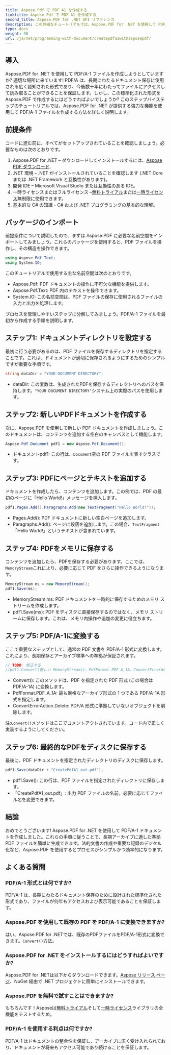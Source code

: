 ```yaml
---
title: Aspose Pdf で PDF A1 を作成する
linktitle: Aspose Pdf で PDF A1 を作成する
second_title: Aspose.PDF for .NET API リファレンス
description: この詳細なチュートリアルでは、Aspose.PDF for .NET を使用して PDF/A-1 ファイルを作成する方法を学びます。コード例と説明を含むステップバイステップのガイドです。
type: docs
weight: 90
url: /ja/net/programming-with-document/createpdfa1withasposepdf/
---
```

## 導入

Aspose.PDF for .NET を使用して PDF/A-1 ファイルを作成しようとしていますか? 適切な場所に来ています! PDF/A は、長期にわたるドキュメント保存に使用される広く認知された形式であり、今後数十年にわたってファイルにアクセスして読み取ることができることを保証します。しかし、この標準化された形式を Aspose.PDF で作成するにはどうすればよいでしょうか? このステップバイステップのチュートリアルでは、Aspose.PDF for .NET が提供する強力な機能を使用して PDF/A-1 ファイルを作成する方法を詳しく説明します。

## 前提条件

コードに進む前に、すべてがセットアップされていることを確認しましょう。必要なものは次のとおりです。

1.  Aspose.PDF for .NET – ダウンロードしてインストールするには、[Aspose PDF ダウンロード](https://releases.aspose.com/pdf/net/).
2. .NET 環境 – .NET がインストールされていることを確認します (.NET Core または .NET Framework と互換性があります)。
3. 開発 IDE – Microsoft Visual Studio または互換性のある IDE。
4. 一時ライセンスまたはフルライセンス –[無料トライアル](https://releases.aspose.com/)または[一時ライセンス](https://purchase.aspose.com/temporary-license/)無制限に使用できます。
5. 基本的な C# の知識 - C# および .NET プログラミングの基本的な理解。

## パッケージのインポート

前提条件について説明したので、まずは Aspose.PDF に必要な名前空間をインポートしてみましょう。これらのパッケージを使用すると、PDF ファイルを操作し、その構造を操作できます。

```csharp
using Aspose.Pdf.Text;
using System.IO;
```

このチュートリアルで使用する主な名前空間は次のとおりです。
- Aspose.Pdf: PDF ドキュメントの操作に不可欠な機能を提供します。
- Aspose.Pdf.Text: PDF 内のテキストを操作できます。
- System.IO: この名前空間は、PDF ファイルの保存に使用されるファイルの入力と出力を処理します。

プロセスを管理しやすいステップに分解してみましょう。PDF/A-1 ファイルを最初から作成する手順を説明します。

## ステップ1: ドキュメントディレクトリを設定する

最初に行う必要があるのは、PDF ファイルを保存するディレクトリを指定することです。これは、ドキュメントが適切に保存されるようにするためのシンプルですが重要な手順です。

```csharp
string dataDir = "YOUR DOCUMENT DIRECTORY";
```

- dataDir: この変数は、生成されたPDFを保存するディレクトリへのパスを保持します。`"YOUR DOCUMENT DIRECTORY"`システム上の実際のパスを使用します。

## ステップ2: 新しいPDFドキュメントを作成する

次に、Aspose.PDF を使用して新しい PDF ドキュメントを作成しましょう。このドキュメントは、コンテンツを追加する空白のキャンバスとして機能します。

```csharp
Aspose.Pdf.Document pdf1 = new Aspose.Pdf.Document();
```

- ドキュメントpdf1: この行は、`Document`空の PDF ファイルを表すクラスです。

## ステップ3: PDFにページとテキストを追加する

ドキュメントを作成したら、コンテンツを追加します。この例では、PDF の最初のページに「Hello World!」メッセージを挿入します。

```csharp
pdf1.Pages.Add().Paragraphs.Add(new TextFragment("Hello World!"));
```

- Pages.Add(): PDF ドキュメントに新しい空白ページを追加します。
-  Paragraphs.Add(): ページに段落を追加します。この場合、`TextFragment` 「Hello World!」というテキストが含まれています。

## ステップ4: PDFをメモリに保存する

コンテンツを追加したら、PDFを保存する必要があります。ここでは、`MemoryStream`これにより、必要に応じて PDF をさらに操作できるようになります。

```csharp
MemoryStream ms = new MemoryStream();
pdf1.Save(ms);
```

- MemoryStream ms: PDF ドキュメントを一時的に保存するためのメモリ ストリームを作成します。
- pdf1.Save(ms): PDF をディスクに直接保存するのではなく、メモリ ストリームに保存します。これは、メモリ内操作や追加の変更に役立ちます。

## ステップ5: PDF/A-1に変換する

ここで重要なステップとして、通常の PDF 文書を PDF/A-1 形式に変換します。これにより、長期保存とアーカイブ標準への準拠が保証されます。

```csharp
// TODO: 修正する
//pdf1.Convert(新しい MemoryStream()、PdfFormat.PDF_A_1A、ConvertErrorAction.Delete);
```

- Convert(): このメソッドは、PDF を指定された PDF 形式 (この場合は PDF/A-1A) に変換します。
- PdfFormat.PDF_A_1A: 最も厳格なアーカイブ形式の 1 つである PDF/A-1A 形式を指定します。
- ConvertErrorAction.Delete: PDF/A 形式に準拠していないオブジェクトを削除します。

注:`Convert()`メソッドはここでコメントアウトされています。コード内で正しく実装するようにしてください。

## ステップ6: 最終的なPDFをディスクに保存する

最後に、PDF ドキュメントを指定されたディレクトリのディスクに保存します。

```csharp
pdf1.Save(dataDir + "CreatePdfA1_out.pdf");
```

- pdf1.Save(): この行は、PDF ファイルを指定されたディレクトリに保存します。
- 「CreatePdfA1_out.pdf」: 出力 PDF ファイルの名前。必要に応じてファイル名を変更できます。

## 結論

おめでとうございます! Aspose.PDF for .NET を使用して PDF/A-1 ドキュメントを作成しました。これらの手順に従うことで、長期アーカイブに適した準拠 PDF ファイルを簡単に生成できます。法的文書の作成や重要な記録のデジタル化など、Aspose.PDF を使用するとプロセスがシンプルかつ効率的になります。

## よくある質問

### PDF/A-1 形式とは何ですか?  
PDF/A-1 は、長期にわたるドキュメント保存のために設計された標準化された形式であり、ファイルが何年もアクセスおよび表示可能であることを保証します。

### Aspose.PDF を使用して既存の PDF を PDF/A-1 に変換できますか?  
はい、Aspose.PDF for .NETでは、既存のPDFファイルをPDF/A-1形式に変換できます。`Convert()`方法。

### Aspose.PDF for .NET をインストールするにはどうすればよいですか?  
 Aspose.PDF for .NETは以下からダウンロードできます。[Aspose リリース ページ](https://releases.aspose.com/pdf/net/)、NuGet 経由で .NET プロジェクトに簡単にインストールできます。

### Aspose.PDF を無料で試すことはできますか?  
もちろんです！Asposeは[無料トライアル](https://releases.aspose.com/)そして[一時ライセンス](https://purchase.aspose.com/temporary-license/)ライブラリの全機能をテストするため。

### PDF/A-1 を使用する利点は何ですか?  
PDF/A-1 はドキュメントの整合性を保証し、アーカイブに広く受け入れられており、ドキュメントが将来もアクセス可能であり続けることを保証します。
